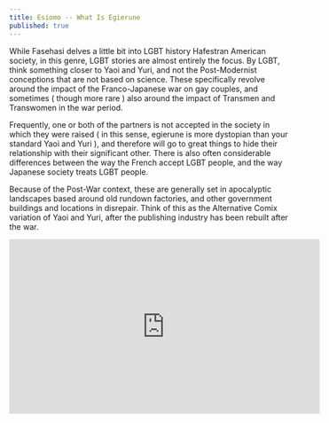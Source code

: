 ```yaml
---
title: Esiomo -- What Is Egierune
published: true
---
```

While Fasehasi delves a little bit into LGBT history Hafestran American society, in this genre, LGBT stories are almost entirely the focus. By LGBT, think something closer to Yaoi and Yuri, and not the Post-Modernist conceptions that are not based on science. These specifically revolve around the impact of the Franco-Japanese war on gay couples, and sometimes ( though more rare ) also around the impact of Transmen and Transwomen in the war period.

Frequently, one or both of the partners is not accepted in the society in which they were raised ( in this sense, egierune is more dystopian than your standard Yaoi and Yuri ), and therefore will go to great things to hide their relationship with their significant other. There is also often considerable differences between the way the French accept LGBT people, and the way Japanese society treats LGBT people.

Because of the Post-War context, these are generally set in apocalyptic landscapes based around old rundown factories, and other government buildings and locations in disrepair. Think of this as the Alternative Comix variation of Yaoi and Yuri, after the publishing industry has been rebuilt after the war.

<iframe width="560" height="315" sandbox="allow-same-origin allow-scripts allow-popups" src="https://video.ploud.jp/videos/embed/02fac044-dc21-490c-89ec-54747e37d2ae" frameborder="0" allowfullscreen></iframe>
